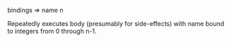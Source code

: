   bindings => name n

  Repeatedly executes body (presumably for side-effects) with name
  bound to integers from 0 through n-1.